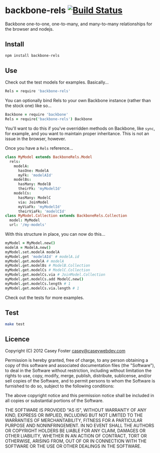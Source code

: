 backbone-rels [![Build Status](https://secure.travis-ci.org/caseywebdev/backbone-rels.png)](http://travis-ci.org/caseywebdev/backbone-rels)
=============

Backbone one-to-one, one-to-many, and many-to-many relationships for the browser and nodejs.

Install
-------

```bash
npm install backbone-rels
```

Use
---

Check out the test models for examples. Basically...

```coffee
Rels = require 'backbone-rels'
```

You can optionally bind Rels to your own Backbone instance (rather than the
stock one) like so...

```coffee
Backbone = require 'backbone'
Rels = require('backbone-rels') Backbone
```

You'll want to do this if you've overridden methods on Backbone, like `sync`,
for example, and you want to maintain proper inheritance. This is not an issue
in the browser, however.

Once you have a `Rels` reference...

```coffee
class MyModel extends BackboneRels.Model
  rels:
    modelA:
      hasOne: ModelA
      myFk: 'modelAId'
    modelBs:
      hasMany: ModelB
      theirFk: 'myModelId'
    modelCs:
      hasMany: ModelC
      via: JoinModel
      myViaFk: 'myModelId'
      theirViaFk: 'modelCId'
class MyModel.Collection extends BackboneRels.Collection
  model: MyModel
  url: '/my-models'
```

With this structure in place, you can now do this...

```coffee
myModel = MyModel.new()
modelA = ModelA.new()
myModel.set.modelA modelA
myModel.get 'modelAId' # modelA.id
myModel.get.modelA # modelA
myModel.get.modelBs # ModelB.Collection
myModel.get.modelCs # ModelC.Collection
myModel.get.modelCs.via # JoinModel.Collection
myModel.get.modelCs.add ModelC.new()
myModel.get.modelCs.length # 1
myModel.get.modelCs.via.length # 1
```

Check out the tests for more examples.

Test
----

```bash
make test
```

Licence
-------

Copyright (C) 2012 Casey Foster <casey@caseywebdev.com>

Permission is hereby granted, free of charge, to any person obtaining a copy
of this software and associated documentation files (the "Software"), to deal
in the Software without restriction, including without limitation the rights
to use, copy, modify, merge, publish, distribute, sublicense, and/or sell
copies of the Software, and to permit persons to whom the Software is
furnished to do so, subject to the following conditions:

The above copyright notice and this permission notice shall be included in all
copies or substantial portions of the Software.

THE SOFTWARE IS PROVIDED "AS IS", WITHOUT WARRANTY OF ANY KIND, EXPRESS OR
IMPLIED, INCLUDING BUT NOT LIMITED TO THE WARRANTIES OF MERCHANTABILITY,
FITNESS FOR A PARTICULAR PURPOSE AND NONINFRINGEMENT. IN NO EVENT SHALL THE
AUTHORS OR COPYRIGHT HOLDERS BE LIABLE FOR ANY CLAIM, DAMAGES OR OTHER
LIABILITY, WHETHER IN AN ACTION OF CONTRACT, TORT OR OTHERWISE, ARISING FROM,
OUT OF OR IN CONNECTION WITH THE SOFTWARE OR THE USE OR OTHER DEALINGS IN THE
SOFTWARE.
